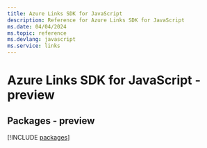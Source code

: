 ```yaml
---
title: Azure Links SDK for JavaScript
description: Reference for Azure Links SDK for JavaScript
ms.date: 04/04/2024
ms.topic: reference
ms.devlang: javascript
ms.service: links
---
```

# Azure Links SDK for JavaScript - preview
## Packages - preview
[!INCLUDE [packages](links-index.md)]